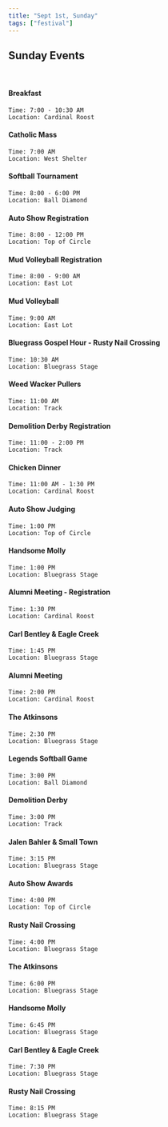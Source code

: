 ```yaml
---
title: "Sept 1st, Sunday"
tags: ["festival"]
---
```


## Sunday Events 

<br>

#### Breakfast
    Time: 7:00 - 10:30 AM 
    Location: Cardinal Roost

#### Catholic Mass
    Time: 7:00 AM 
    Location: West Shelter

#### Softball Tournament
    Time: 8:00 - 6:00 PM 
    Location: Ball Diamond

#### Auto Show Registration
    Time: 8:00 - 12:00 PM 
    Location: Top of Circle

#### Mud Volleyball Registration
    Time: 8:00 - 9:00 AM 
    Location: East Lot

#### Mud Volleyball
    Time: 9:00 AM 
    Location: East Lot

#### Bluegrass Gospel Hour - Rusty Nail Crossing
    Time: 10:30 AM 
    Location: Bluegrass Stage

#### Weed Wacker Pullers
    Time: 11:00 AM 
    Location: Track
    
#### Demolition Derby Registration
    Time: 11:00 - 2:00 PM 
    Location: Track

#### Chicken Dinner
    Time: 11:00 AM - 1:30 PM 
    Location: Cardinal Roost

#### Auto Show Judging
    Time: 1:00 PM 
    Location: Top of Circle

#### Handsome Molly
    Time: 1:00 PM 
    Location: Bluegrass Stage

#### Alumni Meeting - Registration
    Time: 1:30 PM 
    Location: Cardinal Roost

#### Carl Bentley & Eagle Creek
    Time: 1:45 PM 
    Location: Bluegrass Stage

#### Alumni Meeting
    Time: 2:00 PM 
    Location: Cardinal Roost

#### The Atkinsons
    Time: 2:30 PM 
    Location: Bluegrass Stage

#### Legends Softball Game
    Time: 3:00 PM 
    Location: Ball Diamond

#### Demolition Derby
    Time: 3:00 PM 
    Location: Track

#### Jalen Bahler & Small Town
    Time: 3:15 PM 
    Location: Bluegrass Stage

#### Auto Show Awards
    Time: 4:00 PM 
    Location: Top of Circle

#### Rusty Nail Crossing
    Time: 4:00 PM 
    Location: Bluegrass Stage

#### The Atkinsons
    Time: 6:00 PM 
    Location: Bluegrass Stage

#### Handsome Molly
    Time: 6:45 PM 
    Location: Bluegrass Stage

#### Carl Bentley & Eagle Creek
    Time: 7:30 PM 
    Location: Bluegrass Stage

#### Rusty Nail Crossing
    Time: 8:15 PM 
    Location: Bluegrass Stage